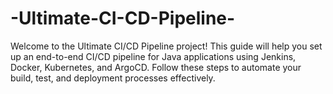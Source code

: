 # -Ultimate-CI-CD-Pipeline-
Welcome to the Ultimate CI/CD Pipeline project! This guide will help you set up an end-to-end CI/CD pipeline for Java applications using Jenkins, Docker, Kubernetes, and ArgoCD. Follow these steps to automate your build, test, and deployment processes effectively.
